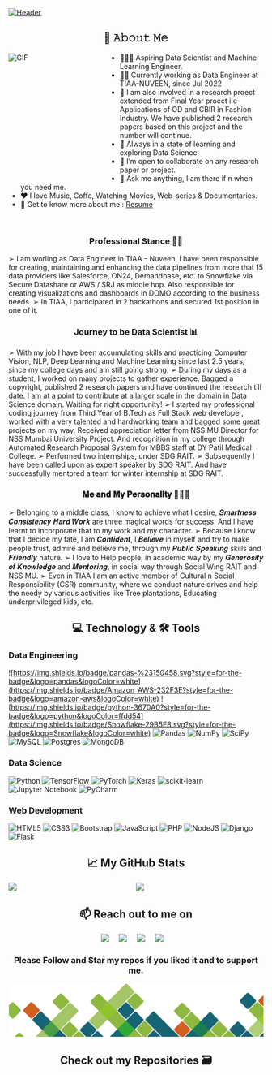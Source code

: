 
[![Header](https://github.com/Sahil-Chavan/Sahil-Chavan/blob/main/assets/images/Github%20Banner%201%20(5).gif "Header")](https://some-url.dev/)

<!-- ## 📖 𝙰𝚋𝚘𝚞𝚝 𝙼𝚎 -->
<h2 align="center">📖 𝙰𝚋𝚘𝚞𝚝 𝙼𝚎</h2>





<!-- <img alt="GIF" src="https://media0.giphy.com/media/VTtANKl0beDFQRLDTh/giphy.gif?cid=ecf05e4795mlpusrqd1hn5ufa3urg1a7spdwdl85tt5b3tnm&rid=giphy.gif&ct=g" align="left" width="200" height="200" /> -->
<!-- <img alt="GIF" src="https://media.giphy.com/media/USV0ym3bVWQJJmNu3N/giphy.gif" align="left" width="200" height="200" /> -->
<img alt="GIF" src="https://c.tenor.com/_DOBjnGspYAAAAAC/code-coding.gif" align="left" width="220" height="245" />

<!-- - 🔭 I’m currently working on [ML-ProjectKart](https://github.com/prathimacode-hub/ML-ProjectKart) and [Hands on ML Basic to Advance](https://github.com/Niketkumardheeryan/Hands-on-ML-Basic-to-Advance-) as a part of LGM-SoC. -->
<!-- - 🤔 I’m looking for help to crack [Google Summer of Code]() and [MLH fellowship](). -->
- 👨🏼‍💻 Aspiring Data Scientist and Machine Learning Engineer.
- 👨‍🎓 Currently working as Data Engineer at TIAA-NUVEEN, since Jul 2022
- 🔭 I am also involved in a research proect extended from Final Year proect i.e Applications of OD and CBIR in Fashion Industry. We have published 2 research papers based on this project and the number will continue.
- 🌱 Always in a state of learning and exploring Data Science.
- 👯 I’m open to collaborate on any research paper or project.
- 💬 Ask me anything, I am there if n when you need me.
- ❤️ I love Music, Coffe, Watching Movies, Web-series & Documentaries. 
- 📝 Get to know more about me : [Resume](https://drive.google.com/file/d/1YBtgQwCoBIZKFqKSsB3j4ab1Uv9G6y_X/view?usp=sharing)

<br>


<!-- ### ➤ 𝐊𝐧𝐨𝐰𝐥𝐞𝐝𝐠𝐞 𝐁𝐚𝐬𝐞 👨‍🏫 : -->
<h3 align="center"> Professional Stance 👨‍🏫</h3>
➢ I am worling as Data Engineer in TIAA - Nuveen, I have been responsible for creating, maintaining and enhancing the data pipelines from more that 15 data providers like Salesforce, ON24, Demandbase, etc. to Snowflake via Secure Datashare or AWS / SRJ as middle hop. Also responsible for creating visualizations and dashboards in DOMO according to the business needs.
➢ In TIAA, I participated in 2 hackathons and secured 1st position in one of it.

<!-- ### ➤ future 👨‍🏫 : -->
<h3 align="center"> Journey to be Data Scientist 📊</h3>
 ➢ With my job I have been accumulating skills and practicing Computer Vision, NLP, Deep Learning and Machine Learning since last 2.5 years, since my college days and am still going strong.
 ➢ During my days as a student, I worked on many projects to gather experience. Bagged a copyright, published 2 research papers and have continued the research till date. I am at a point to contribute at a larger scale in the domain in Data Science domain. Waiting for right opportunity!
	➢ I started my professional coding journey from Third Year of B.Tech as Full Stack web developer, worked with a very talented and hardworking team and bagged some great projects on my way. 
Received appreciation letter from NSS MU Director for NSS Mumbai University Project. And recognition in my college through Automated Research Proposal System for MBBS staff at DY Patil Medical College.
 ➢ Performed two internships, under SDG RAIT.
	➢ Subsequently I have been called upon as expert speaker by SDG RAIT. And have successfully mentored a team for winter internship at SDG RAIT.


<!-- ### ➤ 𝐌𝐞 𝐚𝐧𝐝 𝐌𝐲 𝐏𝐞𝐫𝐬𝐨𝐧𝐚𝐥𝐢𝐭𝐲 🧑🏽‍🦲 : -->
<h3 align="center"> 𝐌𝐞 𝐚𝐧𝐝 𝐌𝐲 𝐏𝐞𝐫𝐬𝐨𝐧𝐚𝐥𝐢𝐭𝐲 🧑🏽‍🦲 </h3>
	➢ Belonging to a middle class, I know to achieve what I desire, 𝑺𝒎𝒂𝒓𝒕𝒏𝒆𝒔𝒔 𝑪𝒐𝒏𝒔𝒊𝒔𝒕𝒆𝒏𝒄𝒚 𝑯𝒂𝒓𝒅 𝑾𝒐𝒓𝒌 are three magical words for success. And I have learnt to incorporate that to my work and my character.
 ➢ Because I know that I decide my fate, I am 𝑪𝒐𝒏𝒇𝒊𝒅𝒆𝒏𝒕, I 𝑩𝒆𝒍𝒊𝒆𝒗𝒆 in myself and try to make people trust, admire and believe me, through my 𝑷𝒖𝒃𝒍𝒊𝒄 𝑺𝒑𝒆𝒂𝒌𝒊𝒏𝒈 skills and 𝑭𝒓𝒊𝒆𝒏𝒅𝒍𝒚 nature.
 ➢ I love to Help people, in academic way by my 𝑮𝒆𝒏𝒆𝒓𝒐𝒔𝒊𝒕𝒚 𝒐𝒇 𝑲𝒏𝒐𝒘𝒍𝒆𝒅𝒈𝒆 and 𝑴𝒆𝒏𝒕𝒐𝒓𝒊𝒏𝒈, in social way through Social Wing RAIT and NSS MU.
 ➢ Even in TIAA I am an active member of Cultural n Social Responsibility (CSR) community, where we conduct nature drives and help the needy by various activities like Tree plantations, Educating underprivileged kids, etc.

<!-- ## 💻 Technology & 🛠️ Tools -->
<h2 align="center">💻 Technology & 🛠️ Tools</h2>

<!-- https://home.aveek.io/GitHub-Profile-Badges/ -->
  ### Data Engineering 
  ![https://img.shields.io/badge/pandas-%23150458.svg?style=for-the-badge&logo=pandas&logoColor=white](https://img.shields.io/badge/Amazon_AWS-232F3E?style=for-the-badge&logo=amazon-aws&logoColor=white)
  ![https://img.shields.io/badge/python-3670A0?style=for-the-badge&logo=python&logoColor=ffdd54](https://img.shields.io/badge/Snowflake-29B5E8.svg?style=for-the-badge&logo=Snowflake&logoColor=white)
  ![Pandas](https://img.shields.io/badge/pandas-%23150458.svg?style=for-the-badge&logo=pandas&logoColor=white)
  ![NumPy](https://img.shields.io/badge/numpy-%23013243.svg?style=for-the-badge&logo=numpy&logoColor=white)
  ![SciPy](https://img.shields.io/badge/SciPy-%230C55A5.svg?style=for-the-badge&logo=scipy&logoColor=%white)
   ![MySQL](https://img.shields.io/badge/mysql-%2300f.svg?style=for-the-badge&logo=mysql&logoColor=white)
  ![Postgres](https://img.shields.io/badge/postgres-%23316192.svg?style=for-the-badge&logo=postgresql&logoColor=white)
  ![MongoDB](https://img.shields.io/badge/MongoDB-%234ea94b.svg?style=for-the-badge&logo=mongodb&logoColor=white)
  
 

  ### Data Science
   ![Python](https://img.shields.io/badge/python-3670A0?style=for-the-badge&logo=python&logoColor=ffdd54)
  ![TensorFlow](https://img.shields.io/badge/TensorFlow-%23FF6F00.svg?style=for-the-badge&logo=TensorFlow&logoColor=white)
  ![PyTorch](https://img.shields.io/badge/PyTorch-%23EE4C2C.svg?style=for-the-badge&logo=PyTorch&logoColor=white)
  ![Keras](https://img.shields.io/badge/Keras-%23D00000.svg?style=for-the-badge&logo=Keras&logoColor=white)
  ![scikit-learn](https://img.shields.io/badge/scikit--learn-%23F7931E.svg?style=for-the-badge&logo=scikit-learn&logoColor=white) 
  ![Jupyter Notebook](https://img.shields.io/badge/jupyter-%23FA0F00.svg?style=for-the-badge&logo=jupyter&logoColor=white)
  ![PyCharm](https://img.shields.io/badge/pycharm-143?style=for-the-badge&logo=pycharm&logoColor=black&color=black&labelColor=green)
  
  ### Web Development
  ![HTML5](https://img.shields.io/badge/html5-%23E34F26.svg?style=for-the-badge&logo=html5&logoColor=white)
  ![CSS3](https://img.shields.io/badge/css3-%231572B6.svg?style=for-the-badge&logo=css3&logoColor=white)
  ![Bootstrap](https://img.shields.io/badge/bootstrap-%23563D7C.svg?style=for-the-badge&logo=bootstrap&logoColor=white)
  ![JavaScript](https://img.shields.io/badge/javascript-%23323330.svg?style=for-the-badge&logo=javascript&logoColor=%23F7DF1E)
  ![PHP](https://img.shields.io/badge/php-%23777BB4.svg?style=for-the-badge&logo=php&logoColor=white)
  ![NodeJS](https://img.shields.io/badge/node.js-6DA55F?style=for-the-badge&logo=node.js&logoColor=white)
  ![Django](https://img.shields.io/badge/django-%23092E20.svg?style=for-the-badge&logo=django&logoColor=white)
  ![Flask](https://img.shields.io/badge/flask-%23000.svg?style=for-the-badge&logo=flask&logoColor=white)
  
<!-- ## 📈 Git Hub Stats -->
<h2 align="center">📈 My GitHub Stats </h2>
<p align="center">
<a href="https://github.com/anuraghazra/github-readme-stats">
  <img  src="https://github-readme-stats.vercel.app/api/top-langs/?username=Sahil-Chavan&hide=jupyter%20notebook,html&theme=github_dark" />
  </a>
  <a>
  <img align="left" src="https://github-readme-stats.vercel.app/api?username=Sahil-Chavan&count_private=true&show_icons=true&theme=github_dark&hide=contribs,prs" />
</a>
</p>
<!-- <br><br><br> -->
<h2 align="center">📫 Reach out to me on</h2>
<p align="center">
  <a target="_blank"href="https://www.linkedin.com/in/sahil-chavan/"><img src="https://img.shields.io/badge/linkedin-%230077B5.svg?&style=for-the-badge&logo=linkedin&logoColor=white" /></a>&nbsp;&nbsp;&nbsp;&nbsp;
  <a target="_blank"href="https://twitter.com/SahilSChavan"><img src="https://img.shields.io/badge/twitter-%231DA1F2.svg?&style=for-the-badge&logo=twitter&logoColor=white" /></a>&nbsp;&nbsp;&nbsp;&nbsp;
  <a href="mailto:sahiledupor@gmail.com?subject=Hello%20Sahil%20Chavan,%20From%20Github"><img src="https://img.shields.io/badge/gmail-%23D14836.svg?&style=for-the-badge&logo=gmail&logoColor=white" /></a>&nbsp;&nbsp;&nbsp;&nbsp;
  <a href="https://www.instagram.com/s_a_h_i_l_s_c/"><img src="https://img.shields.io/badge/instagram-%23D14836.svg?&style=for-the-badge&logo=instagram&logoColor=white" /></a>&nbsp;&nbsp;&nbsp;&nbsp;
</p>

<div align="center">
  
### Please Follow and Star my repos if you liked it and to support me.

</div>

![](https://github.com/Sahil-Chavan/Sahil-Chavan/blob/main/assets/images/two.png)

<h2 align="center"> Check out my Repositories 🗃️ </h2>
<!-- <img alt="footer" src="https://github.com/Sahil-Chavan/Sahil-Chavan/blob/main/assets/images/six.png" align="left" width=100% height="auto" /> -->



<!-- <h3 align="center">Aspiring Data Scientist and Machine Learning Engineer</h3>

<p align="left"> <img src="https://komarev.com/ghpvc/?username=sahil-chavan&label=Profile%20views&color=0e75b6&style=flat" alt="sahil-chavan" /> </p>

- 🔭 I’m currently working on **Applications of OD and CBIR on Fashion Industry**

- 📄 Know more about me [https://www.linkedin.com/in/sahil-chavan/](https://www.linkedin.com/in/sahil-chavan/)

- 📫 How to reach me **sahiledupor@gmail.com** -->

<!-- <h3 align="left">Connect with me:</h3>
<p align="left">
<a href="https://twitter.com/sahilschavan" target="blank"><img align="center" src="https://raw.githubusercontent.com/rahuldkjain/github-profile-readme-generator/master/src/images/icons/Social/twitter.svg" alt="sahilschavan" height="30" width="40" /></a>
<a href="https://linkedin.com/in/https://www.linkedin.com/in/sahil-chavan/" target="blank"><img align="center" src="https://raw.githubusercontent.com/rahuldkjain/github-profile-readme-generator/master/src/images/icons/Social/linked-in-alt.svg" alt="https://www.linkedin.com/in/sahil-chavan/" height="30" width="40" /></a>
<a href="https://instagram.com/https://www.instagram.com/s_a_h_i_l_s_c/" target="blank"><img align="center" src="https://raw.githubusercontent.com/rahuldkjain/github-profile-readme-generator/master/src/images/icons/Social/instagram.svg" alt="https://www.instagram.com/s_a_h_i_l_s_c/" height="30" width="40" /></a>
</p>

<h3 align="left">Languages and Tools:</h3>
<p align="left"> <a href="https://getbootstrap.com" target="_blank" rel="noreferrer"> <img src="https://raw.githubusercontent.com/devicons/devicon/master/icons/bootstrap/bootstrap-plain-wordmark.svg" alt="bootstrap" width="40" height="40"/> </a> <a href="https://www.w3schools.com/css/" target="_blank" rel="noreferrer"> <img src="https://raw.githubusercontent.com/devicons/devicon/master/icons/css3/css3-original-wordmark.svg" alt="css3" width="40" height="40"/> </a> <a href="https://www.djangoproject.com/" target="_blank" rel="noreferrer"> <img src="https://raw.githubusercontent.com/devicons/devicon/master/icons/django/django-original.svg" alt="django" width="40" height="40"/> </a> <a href="https://expressjs.com" target="_blank" rel="noreferrer"> <img src="https://raw.githubusercontent.com/devicons/devicon/master/icons/express/express-original-wordmark.svg" alt="express" width="40" height="40"/> </a> <a href="https://flask.palletsprojects.com/" target="_blank" rel="noreferrer"> <img src="https://www.vectorlogo.zone/logos/pocoo_flask/pocoo_flask-icon.svg" alt="flask" width="40" height="40"/> </a> <a href="https://www.w3.org/html/" target="_blank" rel="noreferrer"> <img src="https://raw.githubusercontent.com/devicons/devicon/master/icons/html5/html5-original-wordmark.svg" alt="html5" width="40" height="40"/> </a> <a href="https://www.java.com" target="_blank" rel="noreferrer"> <img src="https://raw.githubusercontent.com/devicons/devicon/master/icons/java/java-original.svg" alt="java" width="40" height="40"/> </a> <a href="https://developer.mozilla.org/en-US/docs/Web/JavaScript" target="_blank" rel="noreferrer"> <img src="https://raw.githubusercontent.com/devicons/devicon/master/icons/javascript/javascript-original.svg" alt="javascript" width="40" height="40"/> </a> <a href="https://materializecss.com/" target="_blank" rel="noreferrer"> <img src="https://raw.githubusercontent.com/prplx/svg-logos/5585531d45d294869c4eaab4d7cf2e9c167710a9/svg/materialize.svg" alt="materialize" width="40" height="40"/> </a> <a href="https://www.mongodb.com/" target="_blank" rel="noreferrer"> <img src="https://raw.githubusercontent.com/devicons/devicon/master/icons/mongodb/mongodb-original-wordmark.svg" alt="mongodb" width="40" height="40"/> </a> <a href="https://www.mysql.com/" target="_blank" rel="noreferrer"> <img src="https://raw.githubusercontent.com/devicons/devicon/master/icons/mysql/mysql-original-wordmark.svg" alt="mysql" width="40" height="40"/> </a> <a href="https://nodejs.org" target="_blank" rel="noreferrer"> <img src="https://raw.githubusercontent.com/devicons/devicon/master/icons/nodejs/nodejs-original-wordmark.svg" alt="nodejs" width="40" height="40"/> </a> <a href="https://opencv.org/" target="_blank" rel="noreferrer"> <img src="https://www.vectorlogo.zone/logos/opencv/opencv-icon.svg" alt="opencv" width="40" height="40"/> </a> <a href="https://pandas.pydata.org/" target="_blank" rel="noreferrer"> <img src="https://raw.githubusercontent.com/devicons/devicon/2ae2a900d2f041da66e950e4d48052658d850630/icons/pandas/pandas-original.svg" alt="pandas" width="40" height="40"/> </a> <a href="https://www.postgresql.org" target="_blank" rel="noreferrer"> <img src="https://raw.githubusercontent.com/devicons/devicon/master/icons/postgresql/postgresql-original-wordmark.svg" alt="postgresql" width="40" height="40"/> </a> <a href="https://www.python.org" target="_blank" rel="noreferrer"> <img src="https://raw.githubusercontent.com/devicons/devicon/master/icons/python/python-original.svg" alt="python" width="40" height="40"/> </a> <a href="https://pytorch.org/" target="_blank" rel="noreferrer"> <img src="https://www.vectorlogo.zone/logos/pytorch/pytorch-icon.svg" alt="pytorch" width="40" height="40"/> </a> <a href="https://scikit-learn.org/" target="_blank" rel="noreferrer"> <img src="https://upload.wikimedia.org/wikipedia/commons/0/05/Scikit_learn_logo_small.svg" alt="scikit_learn" width="40" height="40"/> </a> <a href="https://seaborn.pydata.org/" target="_blank" rel="noreferrer"> <img src="https://seaborn.pydata.org/_images/logo-mark-lightbg.svg" alt="seaborn" width="40" height="40"/> </a> <a href="https://www.tensorflow.org" target="_blank" rel="noreferrer"> <img src="https://www.vectorlogo.zone/logos/tensorflow/tensorflow-icon.svg" alt="tensorflow" width="40" height="40"/> </a> </p> -->

<!-- <p><img align="center" src="https://github-readme-stats.vercel.app/api/top-langs?username=sahil-chavan&show_icons=true&locale=en&layout=compact" alt="sahil-chavan" /></p> -->




<!--
**Sahil-Chavan/Sahil-Chavan** is a ✨ _special_ ✨ repository because its `README.md` (this file) appears on your GitHub profile.

Here are some ideas to get you started:

- 🔭 I’m currently working on ...
- 🌱 I’m currently learning ...
- 👯 I’m looking to collaborate on ...
- 🤔 I’m looking for help with ...
- 💬 Ask me about ...
- 📫 How to reach me: ...
- 😄 Pronouns: ...
- ⚡ Fun fact: ...
-->
